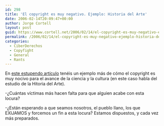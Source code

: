 ```yaml
---
id: 298
title: 'El copyright es muy negativo. Ejemplo: Historia del Arte'
date: 2006-02-14T20:09:47+00:00
author: Jorge Cortell
layout: post
guid: https://www.cortell.net/2006/02/14/el-copyright-es-muy-negativo-ejemplo-historia-del-arte/
permalink: /2006/02/14/el-copyright-es-muy-negativo-ejemplo-historia-del-arte/
categories:
  - CiberDerechos
  - Copyfight
  - General
  - Rants
---
```

En [este estupendo artí­culo](https://www.contraindicaciones.net/archives/2006/02/la_critica_y_la.html) tenéis un ejemplo más de cómo el copyright es muy nocivo para el avance de la ciencia y la cultura (en este caso habla del estudio de la Hitoria del Arte).

-¿Cuántas ví­ctimas más hacen falta para que alguien acabe con esta locura?

-¿Están esperando a que seamos nosotros, el pueblo llano, los que EXIJAMOS y forcemos un fin a esta locura? Estamos dispuestos, y cada vez más preparados.